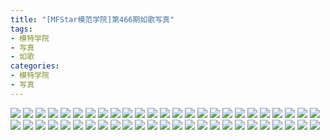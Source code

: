 ```yaml
---
title: "[MFStar模范学院]第466期如歌写真"
tags: 
- 模特学院
- 写真
- 如歌
categories:
- 模特学院
- 写真
---
```


![](https://img.ilovese.xyz/1734709074375.webp)
![](https://img.ilovese.xyz/1734709075787.webp)
![](https://img.ilovese.xyz/1734709077246.webp)
![](https://img.ilovese.xyz/1734709078810.webp)
![](https://img.ilovese.xyz/1734709080779.webp)
![](https://img.ilovese.xyz/1734709082660.webp)
![](https://img.ilovese.xyz/1734709084207.webp)
![](https://img.ilovese.xyz/1734709085930.webp)
![](https://img.ilovese.xyz/1734709087926.webp)
![](https://img.ilovese.xyz/1734709089907.webp)
![](https://img.ilovese.xyz/1734709091961.webp)
![](https://img.ilovese.xyz/1734709093769.webp)
![](https://img.ilovese.xyz/1734709095103.webp)
![](https://img.ilovese.xyz/1734709096324.webp)
![](https://img.ilovese.xyz/1734709098237.webp)
![](https://img.ilovese.xyz/1734709099469.webp)
![](https://img.ilovese.xyz/1734709101258.webp)
![](https://img.ilovese.xyz/1734709103063.webp)
![](https://img.ilovese.xyz/1734709104256.webp)
![](https://img.ilovese.xyz/1734709106205.webp)
![](https://img.ilovese.xyz/1734709107962.webp)
![](https://img.ilovese.xyz/1734709109964.webp)
![](https://img.ilovese.xyz/1734709111646.webp)
![](https://img.ilovese.xyz/1734709113532.webp)
![](https://img.ilovese.xyz/1734709114925.webp)
![](https://img.ilovese.xyz/1734709117638.webp)
![](https://img.ilovese.xyz/1734709119458.webp)
![](https://img.ilovese.xyz/1734709121382.webp)
![](https://img.ilovese.xyz/1734709123080.webp)
![](https://img.ilovese.xyz/1734709124556.webp)
![](https://img.ilovese.xyz/1734709126563.webp)
![](https://img.ilovese.xyz/1734709127964.webp)
![](https://img.ilovese.xyz/1734709129386.webp)
![](https://img.ilovese.xyz/1734709131661.webp)
![](https://img.ilovese.xyz/1734709133409.webp)
![](https://img.ilovese.xyz/1734709135488.webp)
![](https://img.ilovese.xyz/1734709137394.webp)
![](https://img.ilovese.xyz/1734709139170.webp)
![](https://img.ilovese.xyz/1734709141034.webp)
![](https://img.ilovese.xyz/1734709143078.webp)
![](https://img.ilovese.xyz/1734709144907.webp)
![](https://img.ilovese.xyz/1734709146664.webp)
![](https://img.ilovese.xyz/1734709148424.webp)
![](https://img.ilovese.xyz/1734709150242.webp)
![](https://img.ilovese.xyz/1734709152014.webp)
![](https://img.ilovese.xyz/1734709153868.webp)
![](https://img.ilovese.xyz/1734709155721.webp)
![](https://img.ilovese.xyz/1734709157217.webp)
![](https://img.ilovese.xyz/1734709158956.webp)
![](https://img.ilovese.xyz/1734709160822.webp)
